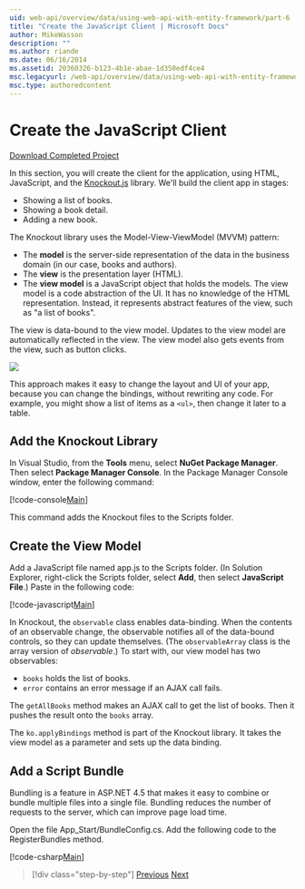 ```yaml
---
uid: web-api/overview/data/using-web-api-with-entity-framework/part-6
title: "Create the JavaScript Client | Microsoft Docs"
author: MikeWasson
description: ""
ms.author: riande
ms.date: 06/16/2014
ms.assetid: 20360326-b123-4b1e-abae-1d350edf4ce4
msc.legacyurl: /web-api/overview/data/using-web-api-with-entity-framework/part-6
msc.type: authoredcontent
---
```

# Create the JavaScript Client

[Download Completed Project](https://github.com/MikeWasson/BookService)

In this section, you will create the client for the application, using HTML, JavaScript, and the [Knockout.js](http://knockoutjs.com/) library. We'll build the client app in stages:

- Showing a list of books.
- Showing a book detail.
- Adding a new book.

The Knockout library uses the Model-View-ViewModel (MVVM) pattern:

- The **model** is the server-side representation of the data in the business domain (in our case, books and authors).
- The **view** is the presentation layer (HTML).
- The **view model** is a JavaScript object that holds the models. The view model is a code abstraction of the UI. It has no knowledge of the HTML representation. Instead, it represents abstract features of the view, such as &quot;a list of books&quot;.

The view is data-bound to the view model. Updates to the view model are automatically reflected in the view. The view model also gets events from the view, such as button clicks.

![](part-6/_static/image1.png)

This approach makes it easy to change the layout and UI of your app, because you can change the bindings, without rewriting any code. For example, you might show a list of items as a `<ul>`, then change it later to a table.

## Add the Knockout Library

In Visual Studio, from the **Tools** menu, select **NuGet Package Manager**. Then select **Package Manager Console**. In the Package Manager Console window, enter the following command:

[!code-console[Main](part-6/samples/sample1.cmd)]

This command adds the Knockout files to the Scripts folder.

## Create the View Model

Add a JavaScript file named app.js to the Scripts folder. (In Solution Explorer, right-click the Scripts folder, select **Add**, then select **JavaScript File**.) Paste in the following code:

[!code-javascript[Main](part-6/samples/sample2.js)]

In Knockout, the `observable` class enables data-binding. When the contents of an observable change, the observable notifies all of the data-bound controls, so they can update themselves. (The `observableArray` class is the array version of *observable*.) To start with, our view model has two observables:

- `books` holds the list of books.
- `error` contains an error message if an AJAX call fails.

The `getAllBooks` method makes an AJAX call to get the list of books. Then it pushes the result onto the `books` array.

The `ko.applyBindings` method is part of the Knockout library. It takes the view model as a parameter and sets up the data binding.

## Add a Script Bundle

Bundling is a feature in ASP.NET 4.5 that makes it easy to combine or bundle multiple files into a single file. Bundling reduces the number of requests to the server, which can improve page load time.

Open the file App\_Start/BundleConfig.cs. Add the following code to the RegisterBundles method.

[!code-csharp[Main](part-6/samples/sample3.cs)]

> [!div class="step-by-step"]
> [Previous](part-5.md)
> [Next](part-7.md)

